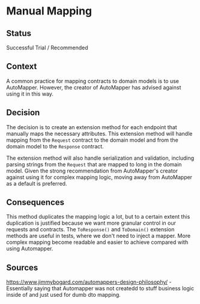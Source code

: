 # Manual Mapping

## Status

Successful Trial / Recommended

## Context

A common practice for mapping contracts to domain models is to use AutoMapper. However, the creator of AutoMapper has
advised against using it in this way.

## Decision

The decision is to create an extension method for each endpoint that manually maps the necessary attributes. This
extension method will handle mapping from the `Request` contract to the domain model and from the domain model to the
`Response` contract.

The extension method will also handle serialization and validation, including parsing strings from the `Request` that
are
mapped to long in the domain model. Given the strong recommendation from AutoMapper's creator against using it for
complex mapping logic, moving away from AutoMapper as a default is preferred.

## Consequences

This method duplicates the mapping logic a lot, but to a certain extent this duplication is justified because we want
more granular control in our requests and contracts. The `ToResponse()` and `ToDomain()` extension methods are useful in
tests, where we don't need to inject a mapper. More complex mapping become readable and easier to achieve compared with
using Automapper.

## Sources

https://www.jimmybogard.com/automappers-design-philosophy/ - Essentially saying that Automapper was not createdd to
stuff business logic inside of and just used for dumb dto mapping.